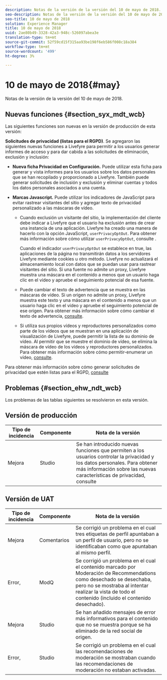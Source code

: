 ```yaml
---
description: Notas de la versión de la versión del 10 de mayo de 2018.
seo-description: Notas de la versión de la versión del 10 de mayo de 2018.
seo-title: 10 de mayo de 2018
solution: Experience Manager
title: 10 de mayo de 2018
uuid: 2ae80b49-3328-42a3-948c-526097abea3e
translation-type: tm+mt
source-git-commit: 52f59cd15f315aa93be198f6eb586f008c18a384
workflow-type: tm+mt
source-wordcount: '499'
ht-degree: 3%

---
```



# 10 de mayo de 2018{#may}

Notas de la versión de la versión del 10 de mayo de 2018.

## Nuevas funciones {#section_syx_mdt_wcb}

Las siguientes funciones son nuevas en la versión de producción de esta versión:

**Solicitudes de privacidad (listas para el RGPD)**. Se agregaron las siguientes nuevas funciones a Livefyre para permitir a los usuarios generar informes de acceso y para dar cabida a las solicitudes de eliminación, exclusión y inclusión:

* **Nueva ficha Privacidad en Configuración.** Puede utilizar esta ficha para generar y vista informes para los usuarios sobre los datos personales que se han recopilado y proporcionado a Livefyre. También puede generar solicitudes de inclusión y exclusión y eliminar cuentas y todos los datos personales asociados a una cuenta.
* **Marcas Javascript.** Puede utilizar los indicadores de JavaScript para evitar rastrear visitantes del sitio y agregar texto de privacidad personalizado a las máscaras de vídeo.

   * Cuando exclusión un visitante del sitio, la implementación del cliente debe indicar a Livefyre que el usuario ha exclusión antes de crear una instancia de una aplicación. Livefyre ha creado una manera de hacerlo con la opción JavaScript, `userPrivacyOptOut`. Para obtener más información sobre cómo utilizar `userPrivacyOptOut`, consulte [](/help/using/c-settings-other/c-gdpr-compliance/c-gdpr-compliance.md#section_nmz_q3n_3db).

      Cuando el indicador `userPrivacyOptOut` se establece en true, las aplicaciones de la página no transmitirán datos a los servidores Livefyre mediante cookies u otro método. Livefyre no actualizará el almacenamiento local con datos que se puedan usar para rastrear visitantes del sitio. Si una fuente no admite un proxy, Livefyre muestra una máscara en el contenido a menos que un usuario haga clic en el vídeo y apruebe el seguimiento potencial de esa fuente.

   * Puede cambiar el texto de advertencia que se muestra en las máscaras de vídeo. Si un origen no admite un proxy, Livefyre muestra este texto y una máscara en el contenido a menos que un usuario haga clic en el vídeo y apruebe el seguimiento potencial de ese origen. Para obtener más información sobre cómo cambiar el texto de advertencia, [consulte](/help/using/c-settings-other/c-gdpr-compliance/c-gdpr-compliance.md#section_pb5_mnp_ldb).
   * Si utiliza sus propios vídeos y reproductores personalizados como parte de los vídeos que se muestran en una aplicación de visualización de Livefyre, puede permitir la lista de su dominio de vídeo. Al permitir que se muestre el dominio de vídeo, se elimina la máscara de vídeo de los vídeos y reproductores personalizados. Para obtener más información sobre cómo permitir-enumerar un vídeo, [consulte](/help/using/c-settings-other/c-gdpr-compliance/c-gdpr-compliance.md#section_bzp_pnp_ldb).

Para obtener más información sobre cómo generar solicitudes de privacidad que estén listas para el RGPD, [consulte](/help/using/c-settings-other/c-gdpr-compliance/c-gdpr-compliance.md#concept_q1l_r5s_rcb)

## Problemas {#section_ehw_ndt_wcb}

Los problemas de las tablas siguientes se resolvieron en esta versión.

## Versión de producción

| **Tipo de incidencia** | **Componente** | **Nota de la versión** |
|---|---|---|
| Mejora | Studio | Se han introducido nuevas funciones que permiten a los usuarios controlar la privacidad y los datos personales. Para obtener más información sobre las nuevas características de privacidad, consulte [](#c_rn/section_syx_mdt_wcb) |

## Versión de UAT

| **Tipo de incidencia** | **Componente** | **Nota de la versión** |
|---|---|---|
| Mejora | Comentarios | Se corrigió un problema en el cual tres etiquetas de perfil apuntaban a un perfil de usuario, pero no se identificaban como que apuntaban al mismo perfil. |
| Error, | ModQ | Se corrigió un problema en el cual el contenido marcado por Moderación de Recommendations como desechado se desechaba, pero no se mostraba al intentar realizar la vista de todo el contenido (incluido el contenido desechado). |
| Mejora | Studio | Se han añadido mensajes de error más informativos para el contenido que no se muestra porque se ha eliminado de la red social de origen. |
| Error, | Studio | Se corrigió un problema en el cual las recomendaciones de moderación se mostraban cuando las recomendaciones de moderación no estaban activadas. |

